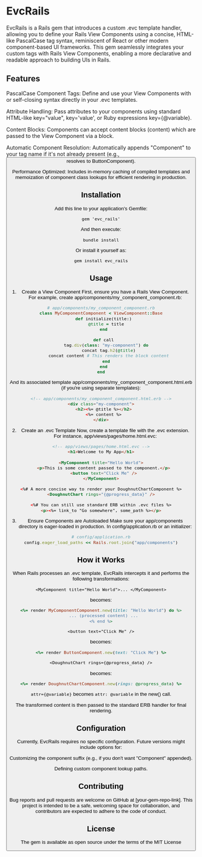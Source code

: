 # EvcRails

EvcRails is a Rails gem that introduces a custom .evc template handler, allowing you to define your Rails View Components using a concise, HTML-like PascalCase tag syntax, reminiscent of React or other modern component-based UI frameworks. This gem seamlessly integrates your custom tags with Rails View Components, enabling a more declarative and readable approach to building UIs in Rails.

## Features

PascalCase Component Tags: Define and use your View Components with <MyComponent> or self-closing <MyComponent /> syntax directly in your .evc templates.

Attribute Handling: Pass attributes to your components using standard HTML-like key="value", key='value', or Ruby expressions key={@variable}.

Content Blocks: Components can accept content blocks (<MyComponent>content</MyComponent>) which are passed to the View Component via a block.

Automatic Component Resolution: Automatically appends "Component" to your tag name if it's not already present (e.g., <Button> resolves to ButtonComponent).

Performance Optimized: Includes in-memory caching of compiled templates and memoization of component class lookups for efficient rendering in production.

## Installation

Add this line to your application's Gemfile:

```
gem 'evc_rails'
```

And then execute:

```
bundle install
```

Or install it yourself as:

```
gem install evc_rails
```

## Usage

1. Create a View Component
   First, ensure you have a Rails View Component. For example, create app/components/my_component_component.rb:

```ruby
# app/components/my_component_component.rb
class MyComponentComponent < ViewComponent::Base
  def initialize(title:)
    @title = title
  end

  def call
    tag.div(class: "my-component") do
      concat tag.h2(@title)
      concat content # This renders the block content
    end
  end
end
```

And its associated template app/components/my_component_component.html.erb (if you're using separate templates):

```html
<!-- app/components/my_component_component.html.erb -->
<div class="my-component">
  <h2><%= @title %></h2>
  <%= content %>
</div>
```

2. Create an .evc Template
   Now, create a template file with the .evc extension. For instance, app/views/pages/home.html.evc:

```html
<!-- app/views/pages/home.html.evc -->
<h1>Welcome to My App</h1>

<MyComponent title="Hello World">
  <p>This is some content passed to the component.</p>
  <button text="Click Me" />
</MyComponent>

<%# A more concise way to render your DoughnutChartComponent %>
<DoughnutChart rings="{@progress_data}" />

<%# You can still use standard ERB within .evc files %>
<p><%= link_to "Go somewhere", some_path %></p>
```

3. Ensure Components are Autoloaded
   Make sure your app/components directory is eager-loaded in production. In config/application.rb or an initializer:

```ruby
# config/application.rb
config.eager_load_paths << Rails.root.join("app/components")
```

## How it Works

When Rails processes an .evc template, EvcRails intercepts it and performs the following transformations:

`<MyComponent title="Hello World">... </MyComponent>`

becomes:

```ruby
<%= render MyComponentComponent.new(title: "Hello World") do %>
  ... (processed content) ...
<% end %>
```

`<button text="Click Me" />`

becomes:

```ruby
<%= render ButtonComponent.new(text: "Click Me") %>
```

`<DoughnutChart rings={@progress_data} />`

becomes:

```ruby
<%= render DoughnutChartComponent.new(rings: @progress_data) %>
```

`attr={@variable}` becomes `attr: @variable` in the new() call.

The transformed content is then passed to the standard ERB handler for final rendering.

## Configuration

Currently, EvcRails requires no specific configuration. Future versions might include options for:

Customizing the component suffix (e.g., if you don't want "Component" appended).

Defining custom component lookup paths.

## Contributing

Bug reports and pull requests are welcome on GitHub at [your-gem-repo-link]. This project is intended to be a safe, welcoming space for collaboration, and contributors are expected to adhere to the code of conduct.

## License

The gem is available as open source under the terms of the MIT License
